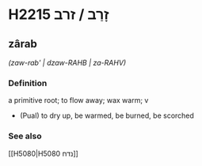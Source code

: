 # H2215 זָרַב / זרב

## zârab

_(zaw-rab' | dzaw-RAHB | za-RAHV)_

### Definition

a primitive root; to flow away; wax warm; v

- (Pual) to dry up, be warmed, be burned, be scorched

### See also

[[H5080|H5080 נדח]]
